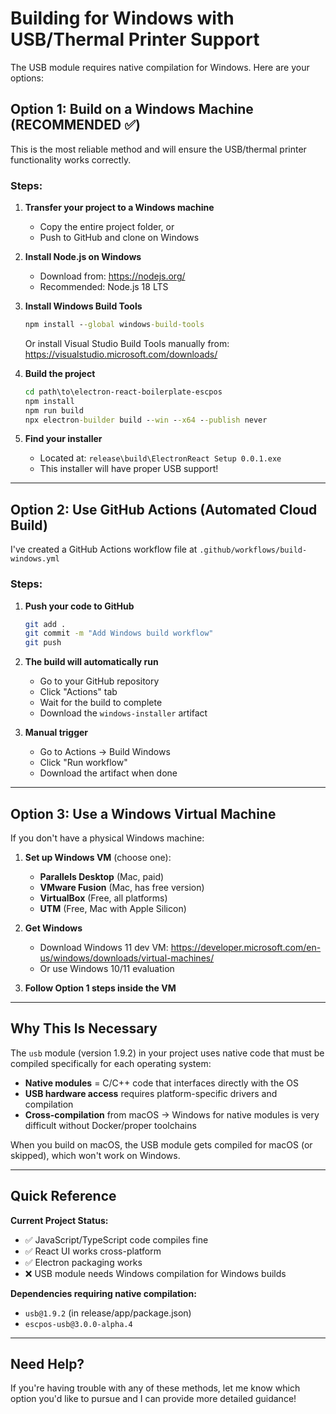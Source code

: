 # Building for Windows with USB/Thermal Printer Support

The USB module requires native compilation for Windows. Here are your options:

## Option 1: Build on a Windows Machine (RECOMMENDED ✅)

This is the most reliable method and will ensure the USB/thermal printer functionality works correctly.

### Steps:

1. **Transfer your project to a Windows machine**
   - Copy the entire project folder, or
   - Push to GitHub and clone on Windows

2. **Install Node.js on Windows**
   - Download from: https://nodejs.org/
   - Recommended: Node.js 18 LTS

3. **Install Windows Build Tools**
   ```cmd
   npm install --global windows-build-tools
   ```
   Or install Visual Studio Build Tools manually from:
   https://visualstudio.microsoft.com/downloads/

4. **Build the project**
   ```cmd
   cd path\to\electron-react-boilerplate-escpos
   npm install
   npm run build
   npx electron-builder build --win --x64 --publish never
   ```

5. **Find your installer**
   - Located at: `release\build\ElectronReact Setup 0.0.1.exe`
   - This installer will have proper USB support!

---

## Option 2: Use GitHub Actions (Automated Cloud Build)

I've created a GitHub Actions workflow file at `.github/workflows/build-windows.yml`

### Steps:

1. **Push your code to GitHub**
   ```bash
   git add .
   git commit -m "Add Windows build workflow"
   git push
   ```

2. **The build will automatically run**
   - Go to your GitHub repository
   - Click "Actions" tab
   - Wait for the build to complete
   - Download the `windows-installer` artifact

3. **Manual trigger**
   - Go to Actions → Build Windows
   - Click "Run workflow"
   - Download the artifact when done

---

## Option 3: Use a Windows Virtual Machine

If you don't have a physical Windows machine:

1. **Set up Windows VM** (choose one):
   - **Parallels Desktop** (Mac, paid)
   - **VMware Fusion** (Mac, has free version)
   - **VirtualBox** (Free, all platforms)
   - **UTM** (Free, Mac with Apple Silicon)

2. **Get Windows**
   - Download Windows 11 dev VM: https://developer.microsoft.com/en-us/windows/downloads/virtual-machines/
   - Or use Windows 10/11 evaluation

3. **Follow Option 1 steps inside the VM**

---

## Why This Is Necessary

The `usb` module (version 1.9.2) in your project uses native code that must be compiled specifically for each operating system:

- **Native modules** = C/C++ code that interfaces directly with the OS
- **USB hardware access** requires platform-specific drivers and compilation
- **Cross-compilation** from macOS → Windows for native modules is very difficult without Docker/proper toolchains

When you build on macOS, the USB module gets compiled for macOS (or skipped), which won't work on Windows.

---

## Quick Reference

**Current Project Status:**
- ✅ JavaScript/TypeScript code compiles fine
- ✅ React UI works cross-platform
- ✅ Electron packaging works
- ❌ USB module needs Windows compilation for Windows builds

**Dependencies requiring native compilation:**
- `usb@1.9.2` (in release/app/package.json)
- `escpos-usb@3.0.0-alpha.4`

---

## Need Help?

If you're having trouble with any of these methods, let me know which option you'd like to pursue and I can provide more detailed guidance!

